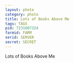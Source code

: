 ```yaml
---
layout: photo
category: photo
title: Lots of Books Above Me
tags: TAGS
pid: 7231607324
farmid: FARM
serid: SERVER
secret: SECRET
---
```


Lots of Books Above Me
